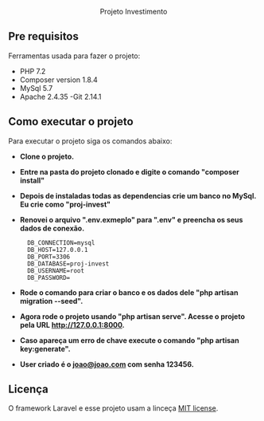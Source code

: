 <p align="center">Projeto Investimento</p>

## Pre requisitos

Ferramentas usada para fazer o projeto:

- PHP 7.2
- Composer version 1.8.4
- MySql 5.7
- Apache 2.4.35
-Git 2.14.1

## Como executar o projeto

Para executar o projeto siga os comandos abaixo:

- **Clone o projeto.**
- **Entre na pasta do projeto clonado e digite o comando "composer install"**
- **Depois de instaladas todas as dependencias crie um banco no MySql. Eu crie como "proj-invest"**
- **Renovei o arquivo ".env.exmeplo" para ".env" e preencha os seus dados de conexão.**

        DB_CONNECTION=mysql
        DB_HOST=127.0.0.1
        DB_PORT=3306
        DB_DATABASE=proj-invest
        DB_USERNAME=root
        DB_PASSWORD=

- **Rode o comando para criar o banco e os dados dele "php artisan migration --seed".**
- **Agora rode o projeto usando "php artisan serve". Acesse o projeto pela URL http://127.0.0.1:8000.**
- **Caso apareça um erro de chave execute o comando "php artisan key:generate".**

- **User criado é o joao@joao.com com senha 123456.**


## Licença

O framework Laravel e esse projeto usam a linceça [MIT license](https://opensource.org/licenses/MIT).
